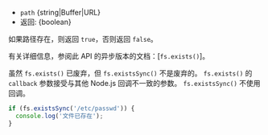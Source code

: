 <!-- YAML
added: v0.1.21
changes:
  - version: v7.6.0
    pr-url: https://github.com/nodejs/node/pull/10739
    description: The `path` parameter can be a WHATWG `URL` object using
                 `file:` protocol. Support is currently still *experimental*.
-->

* `path` {string|Buffer|URL}
* 返回: {boolean}

如果路径存在，则返回 `true`，否则返回 `false`。

有关详细信息，参阅此 API 的异步版本的文档：[`fs.exists()`]。

虽然 `fs.exists()` 已废弃，但 `fs.existsSync()` 不是废弃的。
`fs.exists()` 的 `callback` 参数接受与其他 Node.js 回调不一致的参数。
`fs.existsSync()` 不使用回调。

```js
if (fs.existsSync('/etc/passwd')) {
  console.log('文件已存在');
}
```

